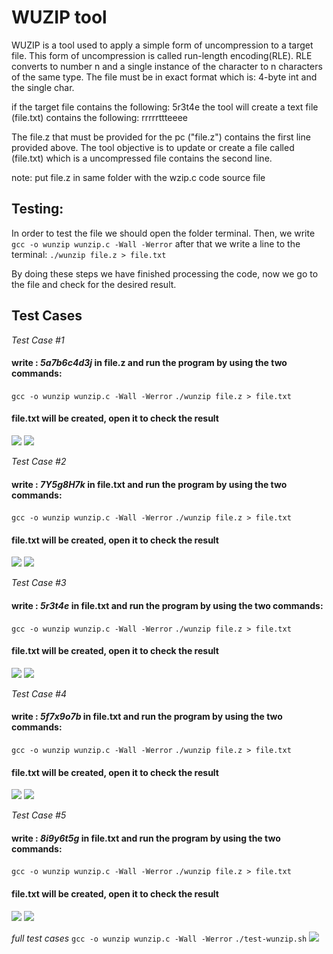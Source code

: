 

# WUZIP tool

WUZIP is a tool used to apply a simple form of uncompression to a target file. This form of uncompression is called run-length encoding(RLE). RLE converts  to number n and a single instance of the character to n characters of the same type. The file must be in exact format which is: 4-byte int and the single char.

if the target file contains the following:
5r3t4e
the tool will create a text file (file.txt) contains the following:
rrrrrttteeee

The file.z that must be provided for the pc ("file.z") contains the first line provided above. The tool objective is to update or create a file called (file.txt) which is a uncompressed file contains the second line.

note: put file.z in same folder with the wzip.c code source file
## Testing:
In order to test the file we should open the folder terminal. Then, we write 
`gcc -o wunzip wunzip.c -Wall -Werror`
after that we write a line to the terminal:
`./wunzip file.z > file.txt`

By doing these steps we have finished processing the code, now we go to the file and check for the desired result.

## Test Cases

*Test Case #1*
#### write : *5a7b6c4d3j* in file.z and run the program by using the two commands:
`gcc -o wunzip wunzip.c -Wall -Werror`
`./wunzip file.z > file.txt`
#### file.txt will be created, open it to check the result
![](https://github.com/MahmoudKamal01/OS-project-1/blob/main/WUNZIP/test1.PNG)
![](https://github.com/MahmoudKamal01/OS-project-1/blob/main/WUNZIP/tttest1.PNG)

*Test Case #2*
#### write : *7Y5g8H7k* in file.txt and run the program by using the two commands:
`gcc -o wunzip wunzip.c -Wall -Werror`
`./wunzip file.z > file.txt`
#### file.txt will be created, open it to check the result
![](https://github.com/MahmoudKamal01/OS-project-1/blob/main/WUNZIP/tttest2.PNG)
![](https://github.com/MahmoudKamal01/OS-project-1/blob/main/WUNZIP/ttest2.PNG)

*Test Case #3*
#### write : *5r3t4e* in file.txt and run the program by using the two commands:
`gcc -o wunzip wunzip.c -Wall -Werror`
`./wunzip file.z > file.txt`
#### file.txt will be created, open it to check the result
![](https://github.com/MahmoudKamal01/OS-project-1/blob/main/WUNZIP/test3.PNG)
![](https://github.com/MahmoudKamal01/OS-project-1/blob/main/WUNZIP/tttest3.PNG)

*Test Case #4*
#### write : *5f7x9o7b* in file.txt and run the program by using the two commands:
`gcc -o wunzip wunzip.c -Wall -Werror`
`./wunzip file.z > file.txt`
#### file.txt will be created, open it to check the result
![](https://github.com/MahmoudKamal01/OS-project-1/blob/main/WUNZIP/test4.PNG)
![](https://github.com/MahmoudKamal01/OS-project-1/blob/main/WUNZIP/testt4.PNG)

*Test Case #5*
#### write : *8i9y6t5g* in file.txt and run the program by using the two commands:
`gcc -o wunzip wunzip.c -Wall -Werror`
`./wunzip file.z > file.txt`
#### file.txt will be created, open it to check the result
![](https://github.com/MahmoudKamal01/OS-project-1/blob/main/WUNZIP/test6.PNG)
![](https://github.com/MahmoudKamal01/OS-project-1/blob/main/WUNZIP/testt6.PNG)

*full test cases*
`gcc -o wunzip wunzip.c -Wall -Werror`
`./test-wunzip.sh`
![](https://github.com/MahmoudKamal01/OS-project-1/blob/main/WUNZIP/WhatsApp%20Image%202022-01-06%20at%2012.57.45%20AM%20(1).jpeg)

